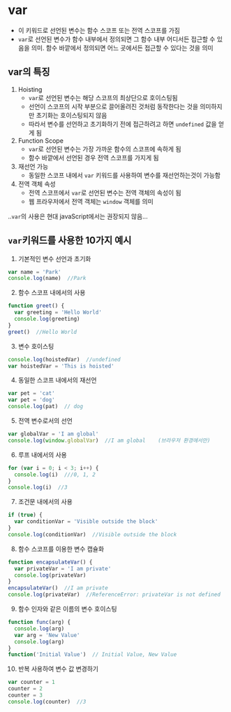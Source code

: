 # var
- 이 키워드로 선언된 변수는 함수 스코프 또는 전역 스코프를 가짐
- `var`로 선언된 변수가 함수 내부에서 정의되면 그 함수 내부 어디서든 접근할 수 있음을 의미. 함수 바깥에서 정의되면 어느 곳에서든 접근할 수 있다는 것을 의미


## var의 특징
1. Hoisting
   - `var`로 선언된 변수는 해당 스코프의 최상단으로 호이스팅됨
   - 선언이 스코프의 시작 부분으로 끌어올려진 것처럼 동작한다는 것을 의미하지만 초기화는 호이스팅되지 않음
   - 따라서 변수를 선언하고 초기화하기 전에 접근하려고 하면 `undefined` 값을 얻게 됨
2. Function Scope
   - `var`로 선언된 변수는 가장 가까운 함수의 스코프에 속하게 됨
   - 함수 바깥에서 선언된 경우 전역 스코프를 가지게 됨
3. 재선언 가능
   - 동일한 스코프 내에서 `var` 키워드를 사용하여 변수를 재선언하는것이 가능함
4. 전역 객체 속성
   - 전역 스코프에서 `var`로 선언된 변수는 전역 객체의 속성이 됨
   - 웹 프라우저에서 전역 객체는 `window` 객체를 의미

..`var`의 사용은 현대 javaScript에서는 권장되지 않음...

## `var`키워드를 사용한 10가지 예시
1. 기본적인 변수 선언과 초기화
```js
var name = 'Park'
console.log(name)  //Park
```
2. 함수 스코프 내에서의 사용
```js
function greet() {
  var greeting = 'Hello World'
  console.log(greeting)    
}
greet()  //Hello World
```
3. 변수 호이스팅
```js
console.log(hoistedVar)  //undefined
var hoistedVar = 'This is hoisted'
```
4. 동일한 스코프 내에서의 재선언
```js
var pet = 'cat'
var pet = 'dog'
console.log(pat)  // dog
```
5. 전역 변수로서의 선언
```js
var globalVar = 'I am global'
console.log(window.globalVar)  //I am global    (브라우저 환경에서만)
```
6. 루프 내에서의 사용
```js
for (var i = 0; i < 3; i++) {
  console.log(i)  ///0, 1, 2
}
console.log(i)  //3
```
7. 조건문 내에서의 사용
```js
if (true) {
  var conditionVar = 'Visible outside the block'
}
console.log(conditionVar)  //Visible outside the block
```
8. 함수 스코프를 이용한 변수 캡슐화
```js
function encapsulateVar() {
  var privateVar = 'I am private'
  console.log(privateVar)
}
encapsulateVar()  //I am private
console.log(privateVar)  //ReferenceError: privateVar is not defined
```
9. 함수 인자와 같은 이름의 변수 호이스팅
```js
function func(arg) {
  console.log(arg)
  var arg = 'New Value'
  console.log(arg)
}
function('Initial Value')  // Initial Value, New Value
```
10. 반복 사용하여 변수 값 변경하기
```js
var counter = 1
counter = 2
counter = 3
console.log(counter)  //3
```






































